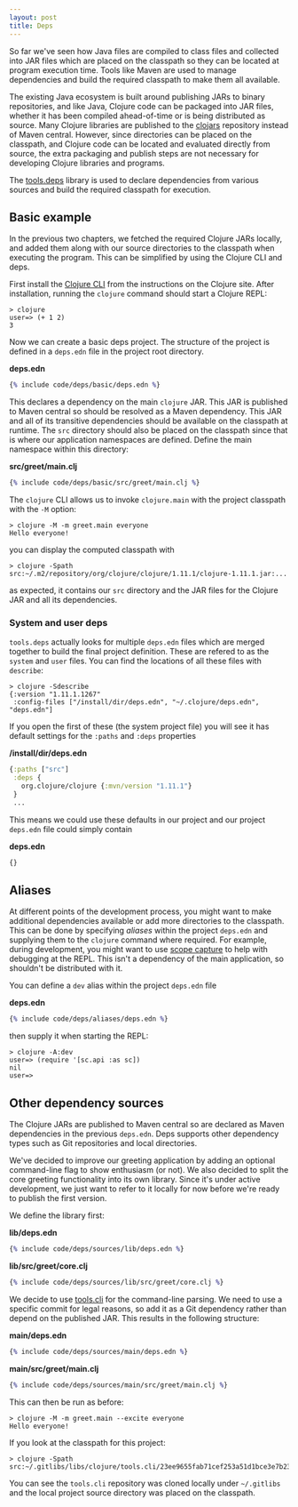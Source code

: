 ```yaml
---
layout: post
title: Deps
---
```


So far we've seen how Java files are compiled to class files and collected into JAR files which are placed on the classpath
so they can be located at program execution time. Tools like Maven are used to manage dependencies and build the required
classpath to make them all available.

The existing Java ecosystem is built around publishing JARs to binary repositories, and like Java, Clojure code can be packaged into JAR files, 
whether it has been compiled ahead-of-time or is being distributed as source. Many Clojure libraries are published to the [clojars](https://clojars.org/)
repository instead of Maven central. However, since directories can be placed on the classpath, and Clojure code can be located
and evaluated directly from source, the extra packaging and publish steps are not necessary for developing Clojure libraries and programs.

The [tools.deps](https://github.com/clojure/tools.deps) library is used to declare dependencies from various sources and build the required
classpath for execution.

## Basic example

In the previous two chapters, we fetched the required Clojure JARs locally, and added them along with our source directories to the classpath
when executing the program. This can be simplified by using the Clojure CLI and deps.

First install the [Clojure CLI](https://clojure.org/guides/install_clojure) from the instructions on the Clojure site. After installation, running
the `clojure` command should start a Clojure REPL:

```
> clojure
user=> (+ 1 2)
3
```

Now we can create a basic deps project. The structure of the project is defined in a `deps.edn` file in the project root directory.

**deps.edn**
```clojure
{% include code/deps/basic/deps.edn %}
```

This declares a dependency on the main `clojure` JAR. This JAR is published to Maven central so should be resolved as a Maven dependency.
This JAR and all of its transitive dependencies should be available on the classpath at runtime. The `src` directory should also be placed
on the classpath since that is where our application namespaces are defined. Define the main namespace within this directory:

**src/greet/main.clj**
```clojure
{% include code/deps/basic/src/greet/main.clj %}
```

The `clojure` CLI allows us to invoke `clojure.main` with the project classpath with the `-M` option:

```
> clojure -M -m greet.main everyone
Hello everyone!
```

you can display the computed classpath with

```
> clojure -Spath
src:~/.m2/repository/org/clojure/clojure/1.11.1/clojure-1.11.1.jar:...
```

as expected, it contains our `src` directory and the JAR files for the Clojure JAR and all its dependencies.

### System and user deps

`tools.deps` actually looks for multiple `deps.edn` files which are merged together to build the final project definition. These are
refered to as the `system` and `user` files. You can find the locations of all these files with `describe`:

```
> clojure -Sdescribe
{:version "1.11.1.1267"
 :config-files ["/install/dir/deps.edn", "~/.clojure/deps.edn", "deps.edn"]
```

If you open the first of these (the system project file) you will see it has default settings for the `:paths` and `:deps` properties

**/install/dir/deps.edn**
```clojure
{:paths ["src"]
 :deps {
   org.clojure/clojure {:mvn/version "1.11.1"}
 }
 ...
```

This means we could use these defaults in our project and our project `deps.edn` file could simply contain

**deps.edn**
```clojure
{}
```

## Aliases

At different points of the development process, you might want to make additional dependencies available or add more directories to the classpath.
This can be done by specifying _aliases_ within the project `deps.edn` and supplying them to the `clojure` command where required. For example, during
development, you might want to use [scope capture](https://github.com/vvvvalvalval/scope-capture) to help with debugging at the REPL. This isn't a dependency
of the main application, so shouldn't be distributed with it.

You can define a `dev` alias within the project `deps.edn` file

**deps.edn**
```clojure
{% include code/deps/aliases/deps.edn %}
```

then supply it when starting the REPL:

```
> clojure -A:dev
user=> (require '[sc.api :as sc])
nil
user=>
```

## Other dependency sources

The Clojure JARs are published to Maven central so are declared as Maven dependencies in the previous `deps.edn`. Deps supports other dependency
types such as Git repositories and local directories.

We've decided to improve our greeting application by adding an optional command-line flag to show enthusiasm (or not). We also decided to split the
core greeting functionality into its own library. Since it's under active development, we just want to refer to it locally for now before we're ready
to publish the first version.

We define the library first:

**lib/deps.edn**
```clojure
{% include code/deps/sources/lib/deps.edn %}
```

**lib/src/greet/core.clj**
```clojure
{% include code/deps/sources/lib/src/greet/core.clj %}
```

We decide to use [tools.cli](https://github.com/clojure/tools.cli) for the command-line parsing. We need to use a specific commit for legal reasons, so
add it as a Git dependency rather than depend on the published JAR. This results in the following structure:

**main/deps.edn**
```clojure
{% include code/deps/sources/main/deps.edn %}
```

**main/src/greet/main.clj**
```clojure
{% include code/deps/sources/main/src/greet/main.clj %}
```

This can then be run as before:

```
> clojure -M -m greet.main --excite everyone
Hello everyone!
```

If you look at the classpath for this project:

```
> clojure -Spath
src:~/.gitlibs/libs/clojure/tools.cli/23ee9655fab71cef253a51d1bce3e7b2327499a3/src/main/clojure:...:~/projects/greet/lib/src:...
```

You can see the `tools.cli` repository was cloned locally under `~/.gitlibs` and the local project source directory was placed on the classpath.

